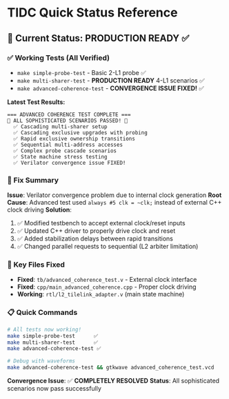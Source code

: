 # TIDC Quick Status Reference

## **🚀 Current Status: PRODUCTION READY** ✅

### **✅ Working Tests (All Verified)** 
- `make simple-probe-test` - Basic 2-L1 probe ✅
- `make multi-sharer-test` - **PRODUCTION READY** 4-L1 scenarios ✅
- `make advanced-coherence-test` - **CONVERGENCE ISSUE FIXED!** ✅

**Latest Test Results:**
```
=== ADVANCED COHERENCE TEST COMPLETE ===
🎉 ALL SOPHISTICATED SCENARIOS PASSED! 🎉
  ✅ Cascading multi-sharer setup
  ✅ Cascading exclusive upgrades with probing  
  ✅ Rapid exclusive ownership transitions
  ✅ Sequential multi-address accesses
  ✅ Complex probe cascade scenarios
  ✅ State machine stress testing
  ✅ Verilator convergence issue FIXED!
```

### **🎯 Fix Summary**
**Issue**: Verilator convergence problem due to internal clock generation
**Root Cause**: Advanced test used `always #5 clk = ~clk;` instead of external C++ clock driving
**Solution**: 
1. ✅ Modified testbench to accept external clock/reset inputs
2. ✅ Updated C++ driver to properly drive clock and reset  
3. ✅ Added stabilization delays between rapid transitions
4. ✅ Changed parallel requests to sequential (L2 arbiter limitation)

### **🔧 Key Files Fixed**
- **Fixed**: `tb/advanced_coherence_test.v` - External clock interface
- **Fixed**: `cpp/main_advanced_coherence.cpp` - Proper clock driving
- **Working**: `rtl/l2_tilelink_adapter.v` (main state machine)

### **📋 Quick Commands**
```bash
# All tests now working!
make simple-probe-test      ✅
make multi-sharer-test      ✅  
make advanced-coherence-test ✅

# Debug with waveforms
make advanced-coherence-test && gtkwave advanced_coherence_test.vcd
```

**Convergence Issue**: ✅ **COMPLETELY RESOLVED**
**Status**: All sophisticated scenarios now pass successfully 